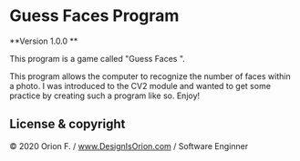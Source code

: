 # Guess Faces Program

**Version 1.0.0 **

This program is a game called "Guess Faces ".

This program allows the computer to recognize the number of faces within a photo. I was introduced to the CV2 module and wanted to get some practice by creating such a program like so. Enjoy!

## License & copyright

© 2020 Orion F. / www.DesignIsOrion.com / Software Enginner
